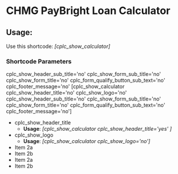 # CHMG PayBright Loan Calculator
## Usage:
Use this shortcode: *[cplc_show_calculator]*
### Shortcode Parameters
 
 
cplc_show_header_sub_title='no' 
cplc_show_form_sub_title='no' 
cplc_show_form_title='no' 
cplc_form_qualify_button_sub_text='no' 
cplc_footer_message='no'
[cplc_show_calculator cplc_show_header_title='no' cplc_show_logo='no' cplc_show_header_sub_title='no' cplc_show_form_sub_title='no' cplc_show_form_title='no' cplc_form_qualify_button_sub_text='no' cplc_footer_message='no']
* cplc_show_header_title
  * **Usage**: *[cplc_show_calculator cplc_show_header_title='yes' ]*
* cplc_show_logo
  * **Usage**: *[cplc_show_calculator cplc_show_logo='no']*
* Item 2a
* Item 2b
* Item 2a
* Item 2b

